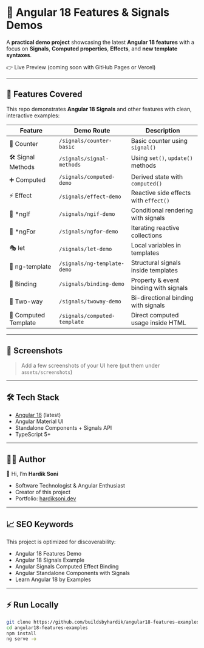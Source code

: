 # 🌟 Angular 18 Features & Signals Demos

A **practical demo project** showcasing the latest **Angular 18 features** with a focus on **Signals**, **Computed properties**, **Effects**, and **new template syntaxes**.  

👉 Live Preview (coming soon with GitHub Pages or Vercel)

---

## 🚀 Features Covered

This repo demonstrates **Angular 18 Signals** and other features with clean, interactive examples:

| Feature | Demo Route | Description |
|---------|------------|-------------|
| 🔢 Counter | `/signals/counter-basic` | Basic counter using `signal()` |
| 🛠 Signal Methods | `/signals/signal-methods` | Using `set()`, `update()` methods |
| ➕ Computed | `/signals/computed-demo` | Derived state with `computed()` |
| ⚡ Effect | `/signals/effect-demo` | Reactive side effects with `effect()` |
| 👀 *ngIf | `/signals/ngif-demo` | Conditional rendering with signals |
| 🔁 *ngFor | `/signals/ngfor-demo` | Iterating reactive collections |
| 🎭 let | `/signals/let-demo` | Local variables in templates |
| 📑 ng-template | `/signals/ng-template-demo` | Structural signals inside templates |
| 🔗 Binding | `/signals/binding-demo` | Property & event binding with signals |
| 🔄 Two-way | `/signals/twoway-demo` | Bi-directional binding with signals |
| 🧮 Computed Template | `/signals/computed-template` | Direct computed usage inside HTML |

---

## 📸 Screenshots

> Add a few screenshots of your UI here (put them under `assets/screenshots`)

---

## 🛠 Tech Stack

- [Angular 18](https://angular.dev/) (latest)
- Angular Material UI
- Standalone Components + Signals API
- TypeScript 5+

---

## 🧑‍💻 Author

👋 Hi, I’m **Hardik Soni**  
- Software Technologist & Angular Enthusiast  
- Creator of this project  
- Portfolio: [hardiksoni.dev](https://hardiksoni.dev)  

---

## 📈 SEO Keywords

This project is optimized for discoverability:  
- Angular 18 Features Demo  
- Angular 18 Signals Example  
- Angular Signals Computed Effect Binding  
- Angular Standalone Components with Signals  
- Learn Angular 18 by Examples  

---

## ⚡ Run Locally

```bash
git clone https://github.com/buildsbyhardik/angular18-features-examples.git
cd angular18-features-examples
npm install
ng serve -o